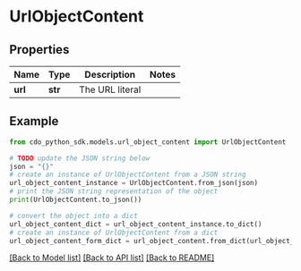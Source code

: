# UrlObjectContent


## Properties

Name | Type | Description | Notes
------------ | ------------- | ------------- | -------------
**url** | **str** | The URL literal | 

## Example

```python
from cdo_python_sdk.models.url_object_content import UrlObjectContent

# TODO update the JSON string below
json = "{}"
# create an instance of UrlObjectContent from a JSON string
url_object_content_instance = UrlObjectContent.from_json(json)
# print the JSON string representation of the object
print(UrlObjectContent.to_json())

# convert the object into a dict
url_object_content_dict = url_object_content_instance.to_dict()
# create an instance of UrlObjectContent from a dict
url_object_content_form_dict = url_object_content.from_dict(url_object_content_dict)
```
[[Back to Model list]](../README.md#documentation-for-models) [[Back to API list]](../README.md#documentation-for-api-endpoints) [[Back to README]](../README.md)



